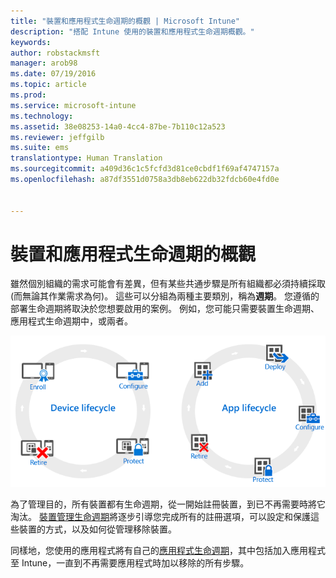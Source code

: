 ```yaml
---
title: "裝置和應用程式生命週期的概觀 | Microsoft Intune"
description: "搭配 Intune 使用的裝置和應用程式生命週期概觀。"
keywords: 
author: robstackmsft
manager: arob98
ms.date: 07/19/2016
ms.topic: article
ms.prod: 
ms.service: microsoft-intune
ms.technology: 
ms.assetid: 38e08253-14a0-4cc4-87be-7b110c12a523
ms.reviewer: jeffgilb
ms.suite: ems
translationtype: Human Translation
ms.sourcegitcommit: a409d36c1c5fcfd3d81ce0cbdf1f69af4747157a
ms.openlocfilehash: a87df3551d0758a3db8eb622db32fdcb60e4fd0e


---
```


# 裝置和應用程式生命週期的概觀

雖然個別組織的需求可能會有差異，但有某些共通步驟是所有組織都必須持續採取 (而無論其作業需求為何)。 這些可以分組為兩種主要類別，稱為**週期**。 您遵循的部署生命週期將取決於您想要啟用的案例。 例如，您可能只需要裝置生命週期、應用程式生命週期中，或兩者。

![MDM 和應用程式生命週期](./media/device-app-lifecycle.png "mobile device and app lifecycles")

為了管理目的，所有裝置都有生命週期，從一開始註冊裝置，到已不再需要時將它淘汰。 [裝置管理生命週期](overview-of-device-lifecycle-in-microsoft-intune.md)將逐步引導您完成所有的註冊選項，可以設定和保護這些裝置的方式，以及如何從管理移除裝置。

同樣地，您使用的應用程式將有自己的[應用程式生命週期](overview-of-app-lifecycle-in-microsoft-intune.md)，其中包括加入應用程式至 Intune，一直到不再需要應用程式時加以移除的所有步驟。



<!--HONumber=Jul16_HO3-->



